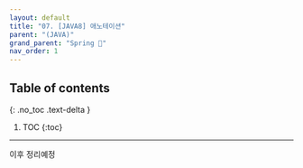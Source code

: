 ```yaml
---
layout: default
title: "07. [JAVA8] 애노테이션"
parent: "(JAVA)"
grand_parent: "Spring 🐍"
nav_order: 1
---
```


## Table of contents
{: .no_toc .text-delta }

1. TOC
{:toc}

---

이후 정리예정

